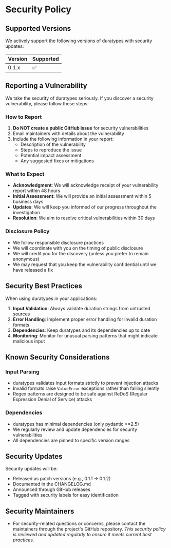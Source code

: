 # Security Policy

## Supported Versions

We actively support the following versions of duratypes with security updates:

| Version | Supported          |
|---------|--------------------|
| 0.1.x   | :white_check_mark: |

## Reporting a Vulnerability

We take the security of duratypes seriously. If you discover a security vulnerability, please follow these steps:

### How to Report

1. **Do NOT create a public GitHub issue** for security vulnerabilities 
2. Email maintainers with details about the vulnerability
3. Include the following information in your report:
   - Description of the vulnerability
   - Steps to reproduce the issue
   - Potential impact assessment
   - Any suggested fixes or mitigations

### What to Expect

- **Acknowledgment**: We will acknowledge receipt of your vulnerability report within 48 hours
- **Initial Assessment**: We will provide an initial assessment within 5 business days
- **Updates**: We will keep you informed of our progress throughout the investigation
- **Resolution**: We aim to resolve critical vulnerabilities within 30 days

### Disclosure Policy

- We follow responsible disclosure practices
- We will coordinate with you on the timing of public disclosure
- We will credit you for the discovery (unless you prefer to remain anonymous)
- We may request that you keep the vulnerability confidential until we have released a fix

## Security Best Practices

When using duratypes in your applications:

1. **Input Validation**: Always validate duration strings from untrusted sources
2. **Error Handling**: Implement proper error handling for invalid duration formats
3. **Dependencies**: Keep duratypes and its dependencies up to date
4. **Monitoring**: Monitor for unusual parsing patterns that might indicate malicious input

## Known Security Considerations

### Input Parsing
- duratypes validates input formats strictly to prevent injection attacks
- Invalid formats raise `ValueError` exceptions rather than failing silently
- Regex patterns are designed to be safe against ReDoS (Regular Expression Denial of Service) attacks

### Dependencies
- duratypes has minimal dependencies (only pydantic >=2.5)
- We regularly review and update dependencies for security vulnerabilities
- All dependencies are pinned to specific version ranges

## Security Updates

Security updates will be:
- Released as patch versions (e.g., 0.1.1 → 0.1.2)
- Documented in the CHANGELOG.md
- Announced through GitHub releases
- Tagged with security labels for easy identification

## Security Maintainers

 - For security-related questions or concerns, please contact the maintainers through the project's GitHub repository.
*This security policy is reviewed and updated regularly to ensure it meets current best practices.*

